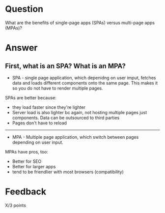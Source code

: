 # Question

What are the benefits of single-page apps (SPAs) versus multi-page apps (MPAs)?

# Answer
First, what is an SPA? What is an MPA?
---
* SPA - single page application, which depenidng on user imput, fetches data and loads different components onto the same page. This makes it so you do not have to render multiple pages.

SPAs are better because:
* they load faster since they're lighter
* Server load is also lighter bc again, not hosting multiple pages just components. Data can be outsourced to third parties
* Pages don't have to reload 

---

* MPA - Multiple page application, which switch between pages depending on user input. 

MPAs have pros, too: 
* Better for SEO
* Better for larger apps 
* tend to be friendlier with most browsers (compatibility)

# Feedback

X/3 points